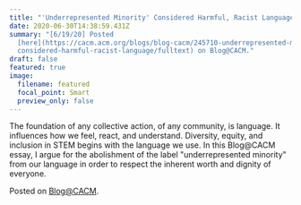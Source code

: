 ```yaml
---
title: "'Underrepresented Minority' Considered Harmful, Racist Language"
date: 2020-06-30T14:38:59.431Z
summary: "[6/19/20] Posted
  [here](https://cacm.acm.org/blogs/blog-cacm/245710-underrepresented-minority-\
  considered-harmful-racist-language/fulltext) on Blog@CACM."
draft: false
featured: true
image:
  filename: featured
  focal_point: Smart
  preview_only: false
---
```

The foundation of any collective action, of any community, is language. It influences how we feel, react, and understand. Diversity, equity, and inclusion in STEM begins with the language we use. In this Blog@CACM essay, I argue for the abolishment of the label "underrepresented minority" from our language in order to respect the inherent worth and dignity of everyone.

Posted on [Blog@CACM](https://cacm.acm.org/blogs/blog-cacm/245710-underrepresented-minority-considered-harmful-racist-language/fulltext).